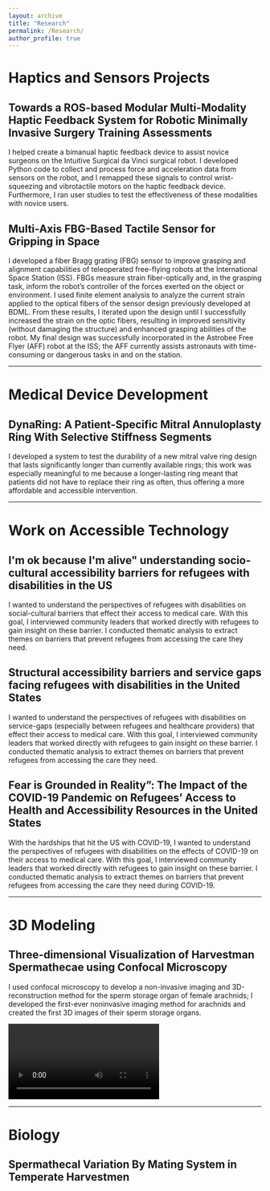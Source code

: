 ```yaml
---
layout: archive
title: "Research"
permalink: /Research/
author_profile: true
---
```


# Haptics and Sensors Projects

## Towards a ROS-based Modular Multi-Modality Haptic Feedback System for Robotic Minimally Invasive Surgery Training Assessments

I helped create a bimanual haptic feedback device to assist novice surgeons on the Intuitive Surgical da Vinci surgical robot. I developed Python code to collect and process force and acceleration data from sensors on the robot, and I remapped these signals to control wrist-squeezing and vibrotactile motors on the haptic feedback device. Furthermore, I ran user studies to test the effectiveness of these modalities with novice users.

##  Multi-Axis FBG-Based Tactile Sensor for Gripping in Space

I developed a fiber Bragg grating (FBG) sensor to improve grasping and alignment capabilities of teleoperated free-flying robots at the International Space Station (ISS). FBGs measure strain fiber-optically and, in the grasping task, inform the robot’s controller of the forces exerted on the object or environment. I used finite element analysis to analyze the current strain applied to the optical fibers of the sensor design previously developed at BDML. From these results, I iterated upon the design until I successfully increased the strain on the optic fibers, resulting in improved sensitivity (without damaging the structure) and enhanced grasping abilities of the robot. My final design was successfully incorporated in the Astrobee Free Flyer (AFF) robot at the ISS; the AFF currently assists astronauts with time-consuming or dangerous tasks in and on the station.


---


# Medical Device Development

## DynaRing: A Patient-Specific Mitral Annuloplasty Ring With Selective Stiffness Segments

I developed a system to test the durability of a new mitral valve ring design that lasts significantly longer than currently available rings; this work was especially meaningful to me because a longer-lasting ring meant that patients did not have to replace their ring as often, thus offering a more affordable and accessible intervention.

---

# Work on Accessible Technology


## I'm ok because I'm alive" understanding socio-cultural accessibility barriers for refugees with disabilities in the US

I wanted to understand the perspectives of refugees with disabilities on social-cultural barriers that effect their access to medical care.  With this goal, I interviewed community leaders that worked directly with refugees to gain insight on these barrier. I conducted thematic analysis to extract themes on barriers that prevent refugees from accessing the care they need.

## Structural accessibility barriers and service gaps facing refugees with disabilities in the United States

I wanted to understand the perspectives of refugees with disabilities on service-gaps (especially between refugees and healthcare providers) that effect their access to medical care.  With this goal, I interviewed community leaders that worked directly with refugees to gain insight on these barrier. I conducted thematic analysis to extract themes on barriers that prevent refugees from accessing the care they need.

## Fear is Grounded in Reality”: The Impact of the COVID-19 Pandemic on Refugees’ Access to Health and Accessibility Resources in the United States

With the hardships that hit the US with COVID-19, I wanted to understand the perspectives of refugees with disabilities on the effects of COVID-19 on their access to medical care.  With this goal, I interviewed community leaders that worked directly with refugees to gain insight on these barrier. I conducted thematic analysis to extract themes on barriers that prevent refugees from accessing the care they need during COVID-19.

---

# 3D Modeling 

## Three-dimensional Visualization of Harvestman Spermathecae using Confocal Microscopy

I used confocal microscopy to develop a non-invasive imaging and 3D-reconstruction method for the sperm storage organ of female arachnids; I developed the first-ever noninvasive imaging method for arachnids and created the first 3D images of their sperm storage organs. 



<video src="http://zkarachi.github.io/files/Spermatheca_25_leftside.mp4" controls>
  Your browser does not support the video tag.
</video>

---


# Biology

## Spermathecal Variation By Mating System in Temperate Harvestmen
